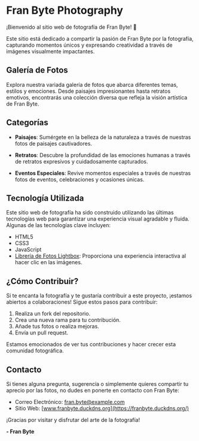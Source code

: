 # Fran Byte Photography

¡Bienvenido al sitio web de fotografía de Fran Byte! 📸

Este sitio está dedicado a compartir la pasión de Fran Byte por la fotografía, capturando momentos únicos y expresando creatividad a través de imágenes visualmente impactantes.

## Galería de Fotos

Explora nuestra variada galería de fotos que abarca diferentes temas, estilos y emociones. Desde paisajes impresionantes hasta retratos emotivos, encontrarás una colección diversa que refleja la visión artística de Fran Byte.

## Categorías

- **Paisajes**: Sumérgete en la belleza de la naturaleza a través de nuestras fotos de paisajes cautivadores.

- **Retratos**: Descubre la profundidad de las emociones humanas a través de retratos expresivos y cuidadosamente capturados.

- **Eventos Especiales**: Revive momentos especiales a través de nuestras fotos de eventos, celebraciones y ocasiones únicas.

## Tecnología Utilizada

Este sitio web de fotografía ha sido construido utilizando las últimas tecnologías web para garantizar una experiencia visual agradable y fluida. Algunas de las tecnologías clave incluyen:

- HTML5
- CSS3
- JavaScript
- [Librería de Fotos Lightbox](https://example-link.com): Proporciona una experiencia interactiva al hacer clic en las imágenes.

## ¿Cómo Contribuir?

Si te encanta la fotografía y te gustaría contribuir a este proyecto, ¡estamos abiertos a colaboraciones! Sigue estos pasos para contribuir:

1. Realiza un fork del repositorio.
2. Crea una nueva rama para tu contribución.
3. Añade tus fotos o realiza mejoras.
4. Envía un pull request.

Estamos emocionados de ver tus contribuciones y hacer crecer esta comunidad fotográfica.

## Contacto

Si tienes alguna pregunta, sugerencia o simplemente quieres compartir tu aprecio por las fotos, no dudes en ponerte en contacto con Fran Byte:

- Correo Electrónico: fran.byte@example.com
- Sitio Web: [www.franbyte.duckdns.org](https://franbyte.duckdns.org/)

¡Gracias por visitar y disfrutar del arte de la fotografía!

**- Fran Byte**
